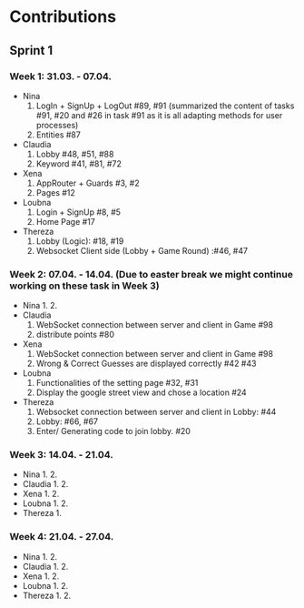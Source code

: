 # Contributions
## Sprint 1 
### Week 1: 31.03. - 07.04. 
- Nina
  1. LogIn + SignUp + LogOut #89, #91 (summarized the content of tasks #91, #20 and #26 in task #91 as it is all adapting methods for user processes)
  2. Entities #87
- Claudia
  1. Lobby #48, #51, #88
  2. Keyword #41, #81, #72
- Xena
  1. AppRouter + Guards #3, #2
  2. Pages #12
- Loubna
  1. Login + SignUp #8, #5
  2. Home Page #17
- Thereza
  1. Lobby (Logic): #18, #19
  2. Websocket Client side (Lobby + Game Round) :#46, #47

### Week 2: 07.04. - 14.04. (Due to easter break we might continue working on these task in Week 3)
- Nina
  1. 
  2. 
- Claudia
  1. WebSocket connection between server and client in Game #98
  2. distribute points #80
- Xena
  1. WebSocket connection between server and client in Game #98
  2. Wrong & Correct Guesses are displayed correctly #42 #43
- Loubna
  1. Functionalities of the setting page #32, #31
  2. Display the google street view and chose a location #24
- Thereza
  1. Websocket connection between server and client in Lobby: #44
  2. Lobby: #66, #67
  3. Enter/ Generating code to join lobby. #20

### Week 3: 14.04. - 21.04. 
- Nina
  1. 
  2. 
- Claudia
  1. 
  2. 
- Xena
  1. 
  2. 
- Loubna
  1. 
  2. 
- Thereza
  1. 


### Week 4: 21.04. - 27.04. 
- Nina
  1. 
  2. 
- Claudia
  1. 
  2. 
- Xena
  1. 
  2. 
- Loubna
  1. 
  2. 
- Thereza
  1. 
  2. 
